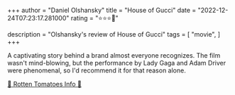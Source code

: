 +++
author = "Daniel Olshansky"
title = "House of Gucci"
date = "2022-12-24T07:23:17.281000"
rating = "⭐⭐⭐🌟"

description = "Olshansky's review of House of Gucci"
tags = [
    "movie",
]
+++


A captivating story behind a brand almost everyone recognizes. The film wasn't mind-blowing, but the performance by Lady Gaga and Adam Driver were phenomenal, so I'd recommend it for that reason alone.

[🍅 Rotten Tomatoes Info 🍅](https://www.rottentomatoes.com//m/house_of_gucci)